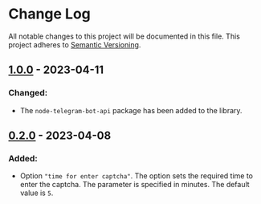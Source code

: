 
# Change Log

All notable changes to this project will be documented in this file.
This project adheres to [Semantic Versioning](http://semver.org/).

## [1.0.0](https://github.com/VDS13/telegram-captcha/compare/0.1.0...1.0.0) - 2023-04-11

### Changed:

* The `node-telegram-bot-api` package has been added to the library.

## [0.2.0](https://github.com/VDS13/telegram-captcha/compare/0.1.0...0.2.0) - 2023-04-08

### Added:

* Option `"time for enter captcha"`. The option sets the required time to enter the captcha. The parameter is specified in minutes. The default value is `5`.

